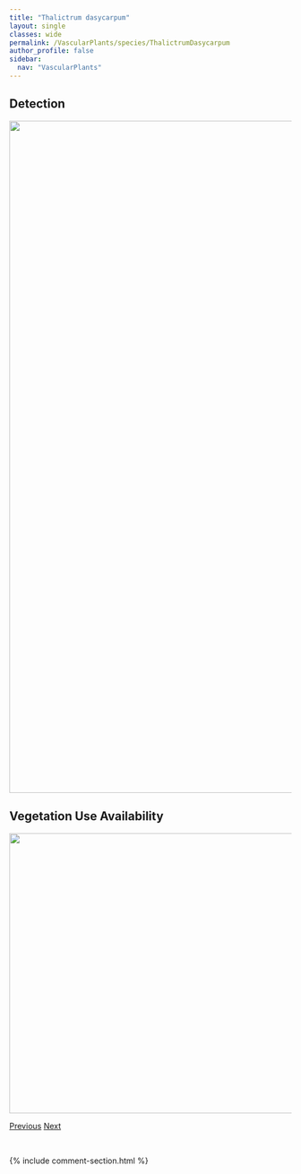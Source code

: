 ```yaml
---
title: "Thalictrum dasycarpum"
layout: single
classes: wide
permalink: /VascularPlants/species/ThalictrumDasycarpum
author_profile: false
sidebar:
  nav: "VascularPlants"
---
```


<h2>Detection</h2>

<a href="https://drive.google.com/uc?export=view&id=1rsoGHaoRYEdy8PNvPdXIGtvPePOxi9QT">
<img src="https://drive.google.com/uc?export=view&id=1rsoGHaoRYEdy8PNvPdXIGtvPePOxi9QT" height = "1200" width = "800">
</a>


<h2>Vegetation Use Availability</h2>

<a href="https://drive.google.com/uc?export=view&id=1Aacw9yASGHvlQYH3qJfIStGT3tv2l_wQ">
<img src="https://drive.google.com/uc?export=view&id=1Aacw9yASGHvlQYH3qJfIStGT3tv2l_wQ" height = "500" width = "1000">
</a>


<a href="/DevelopmentWebsite/VascularPlants/species/TephroserisPalustris" class="pagination--pager" title="Tephroseris palustris">Previous</a> <a href="/DevelopmentWebsite/VascularPlants/species/ThalictrumOccidentale" class="pagination--pager" title="Thalictrum occidentale">Next</a>

<p>&nbsp;</p>

{% include comment-section.html %}
